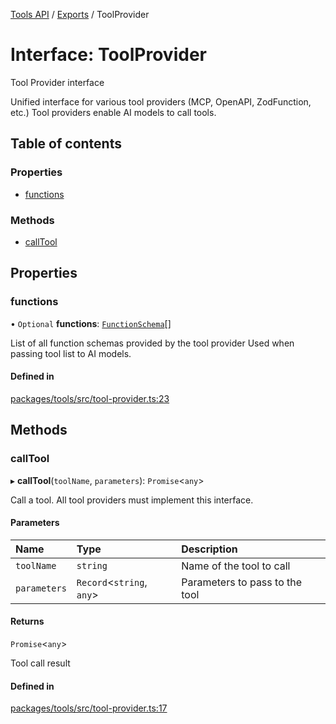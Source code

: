 <!-- 
 ⚠️  AUTO-GENERATED FILE - DO NOT EDIT MANUALLY
 This file is automatically generated by scripts/docs-generator.js
 To make changes, edit the source TypeScript files or update the generator script
-->

[Tools API](../../) / [Exports](../modules) / ToolProvider

# Interface: ToolProvider

Tool Provider interface

Unified interface for various tool providers (MCP, OpenAPI, ZodFunction, etc.)
Tool providers enable AI models to call tools.

## Table of contents

### Properties

- [functions](ToolProvider#functions)

### Methods

- [callTool](ToolProvider#calltool)

## Properties

### functions

• `Optional` **functions**: [`FunctionSchema`](FunctionSchema)[]

List of all function schemas provided by the tool provider
Used when passing tool list to AI models.

#### Defined in

[packages/tools/src/tool-provider.ts:23](https://github.com/woojubb/robota/blob/4f21f71cc775c491f2f7e354b7e5fc2c2396f413/packages/tools/src/tool-provider.ts#L23)

## Methods

### callTool

▸ **callTool**(`toolName`, `parameters`): `Promise`\<`any`\>

Call a tool. All tool providers must implement this interface.

#### Parameters

| Name | Type | Description |
| :------ | :------ | :------ |
| `toolName` | `string` | Name of the tool to call |
| `parameters` | `Record`\<`string`, `any`\> | Parameters to pass to the tool |

#### Returns

`Promise`\<`any`\>

Tool call result

#### Defined in

[packages/tools/src/tool-provider.ts:17](https://github.com/woojubb/robota/blob/4f21f71cc775c491f2f7e354b7e5fc2c2396f413/packages/tools/src/tool-provider.ts#L17)
